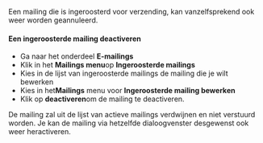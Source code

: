 Een mailing die is ingeroosterd voor verzending, kan vanzelfsprekend ook
weer worden geannuleerd.

#### Een ingeroosterde mailing deactiveren

-   Ga naar het onderdeel **E-mailings**
-   Klik in het **Mailings menu**op **Ingeroosterde mailings**
-   Kies in de lijst van ingeroosterde mailings de mailing die je wilt
    bewerken
-   Kies in het**Mailings** menu voor **Ingeroosterde mailing bewerken**
-   Klik op **deactiveren**om de mailing te deactiveren.

De mailing zal uit de lijst van actieve mailings verdwijnen en niet
verstuurd worden. Je kan de mailing via hetzelfde dialoogvenster
desgewenst ook weer heractiveren.
